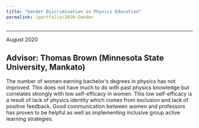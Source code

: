 ```yaml
---
title: "Gender Discrimination in Physics Education"
permalink: /portfolio/2020-Gender
---
```


---
August 2020

Advisor: Thomas Brown (Minnesota State University, Mankato)
---
The number of women earning bachelor’s degrees in physics has not improved. This does not have much to do with past physics knowledge but correlates strongly with low self-efficacy in women. This low self-efficacy is a result of lack of physics identity which comes from exclusion and lack of positive feedback. Good communication between women and professors has proven to be helpful as well as implementing inclusive group active learning strategies. 
